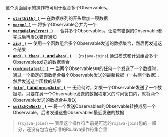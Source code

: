 这个页面展示的操作符可用于组合多个Observables。

* [**`startWith( )`**](http://reactivex.io/documentation/operators/startwith.html) — 在数据序列的开头增加一项数据
* [**`merge( )`**](http://reactivex.io/documentation/operators/merge.html) — 将多个Observable合并为一个
* [**`mergeDelayError( )`**](http://reactivex.io/documentation/operators/merge.html) — 合并多个Observables，让没有错误的Observable都完成后再发送错误通知
* [**`zip( )`**](http://reactivex.io/documentation/operators/zip.html) — 使用一个函数组合多个Observable发送的数据集合，然后再发送这个结果
* [**`and( )`, `then( )`, and `when( )`**](http://reactivex.io/documentation/operators/and-then-when.html) — (`rxjava-joins`) 通过模式和计划组合多个Observables发送的数据集合
* [**`combineLatest( )`**](http://reactivex.io/documentation/operators/combinelatest.html) — 当两个Observables中的任何一个发送了一个数据时，通过一个指定的函数组合每个Observable发送的最新数据（一共两个数据），然后发送这个函数的结果 
* [**`join( )` and `groupJoin( )`**](http://reactivex.io/documentation/operators/join.html) — 无论何时，如果一个Observable发送了一个数据项，只要在另一个Observable发送的数据项定义的时间窗口内，就将两个Observable发送的数据合并发送
* [**`switchOnNext( )`**](http://reactivex.io/documentation/operators/switch.html) — 将一个发送Observables的Observable转换成另一个Observable，后者发送这些Observables最近发送的数据

> (`rxjava-joins`) — 表示这个操作符当前是可选的`rxjava-joins`包的一部分，还没有包含在标准的RxJava操作符集合里
